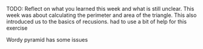 TODO: Reflect on what you learned this week and what is still unclear.
This week was about calculating the perimeter and area of the triangle.
This also introduced us to the basics of recusions.
had to use a bit of help for this exercise

Wordy pyramid has some issues
